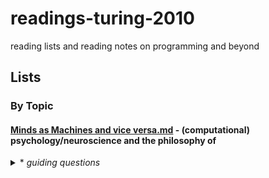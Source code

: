 # readings-turing-2010
reading lists and reading notes on programming and beyond

## Lists 

### By Topic
#### [Minds as Machines and vice versa.md](https://github.com/kellydinneen/readings-turing-2010/blob/master/Minds%20as%20Machines%20and%20vice%20versa.md) - (computational) psychology/neuroscience and the philosophy of
<details>
	<p align="right"> <summary> * <i>guiding questions</i> </summary> </p> <br> <ul>
<li> <U> how can learn from the human mind to build better software? </U> </li>
	<ul>
	<li>how can we (and should we) model computers on ourselves?</li>
	<li>how can we avoid the pitfalls of human psychology when designing computer 'psychologies'</li>
	<li>does framing software as psychology help us or hurt us as designers?</li>	
	</ul>	
<li><U>how can we build software that is better for the human mind</U></li>
	<ul>
	<li>how is the technology we use contributing to our wellbeing, planting new epistemic habits, changing the way we think</li>
	<li>what can psychology + neuroscience tell us about how can we do better for users</li>
	<li>how can we augment + fill in the gaps of human capacities rather than merely replicating + replacing them</li>	
	</ul>		
<li>how can understanding of computers enhance our understanding of the mind</li>
	<ul>
	<li>what can psychologists/neuroscientists learn from programmers and computer scientists about the nature of information and thought</li>	
	</ul>		
<li>how can software be used as a tool in behavioral science research</li>
	<ul>
	<li>for modelling of neural function, decision making, social interaction</li>
	<li>for data processing</li>
	<li>for data collection (e.g. scaled, web hosted surveys and digital experiments)</li>	
	<li>for communication and education</li>	
	</ul>		
<li>what should we think about AI?</li>
	<ul>
	<li>what is there to be afraid of?</li>
	<li>what kind of control do we have over the future?</li>
	</ul>
</ul>
	
</details>

